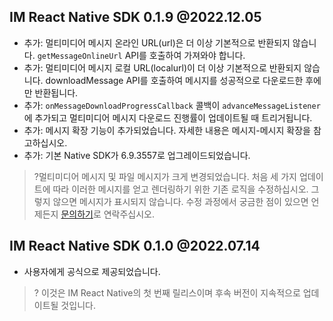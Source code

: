 ## IM React Native SDK 0.1.9 @2022.12.05

- 추가: 멀티미디어 메시지 온라인 URL(url)은 더 이상 기본적으로 반환되지 않습니다. `getMessageOnlineUrl` API를 호출하여 가져와야 합니다.
- 추가: 멀티미디어 메시지 로컬 URL(localurl)이 더 이상 기본적으로 반환되지 않습니다. downloadMessage API를 호출하여 메시지를 성공적으로 다운로드한 후에만 반환됩니다.
- 추가: `onMessageDownloadProgressCallback` 콜백이 `advanceMessageListener`에 추가되고 멀티미디어 메시지 다운로드 진행률이 업데이트될 때 트리거됩니다.
- 추가: 메시지 확장 기능이 추가되었습니다. 자세한 내용은 메시지-메시지 확장을 참고하십시오.
- 추가: 기본 Native SDK가 6.9.3557로 업그레이드되었습니다.

>?멀티미디어 메시지 및 파일 메시지가 크게 변경되었습니다. 처음 세 가지 업데이트에 따라 이러한 메시지를 얻고 렌더링하기 위한 기존 로직을 수정하십시오. 그렇지 않으면 메시지가 표시되지 않습니다. 수정 과정에서 궁금한 점이 있으면 언제든지 [문의하기](https://www.tencentcloud.com/contact-us)로 연락주십시오.

## IM React Native SDK 0.1.0 @2022.07.14
- 사용자에게 공식으로 제공되었습니다.

>? 이것은 IM React Native의 첫 번째 릴리스이며 후속 버전이 지속적으로 업데이트될 것입니다.
